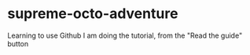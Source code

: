 # supreme-octo-adventure
Learning to use Github
I am doing the tutorial, from the "Read the guide" button
